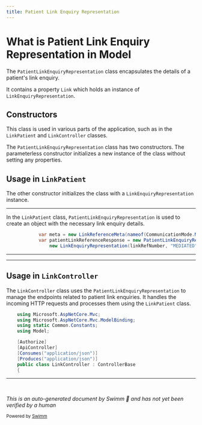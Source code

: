 ```yaml
---
title: Patient Link Enquiry Representation
---
```

# What is Patient Link Enquiry Representation in Model

The <SwmToken path="src/In.ProjectEKA.HipService/Link/LinkPatient.cs" pos="105:9:9" line-data="            var patientLinkReferenceResponse = new PatientLinkEnquiryRepresentation(">`PatientLinkEnquiryRepresentation`</SwmToken> class encapsulates the details of a patient's link enquiry.

It contains a property <SwmToken path="src/In.ProjectEKA.HipService/Link/LinkPatient.cs" pos="7:8:8" line-data="namespace In.ProjectEKA.HipService.Link">`Link`</SwmToken> which holds an instance of <SwmToken path="src/In.ProjectEKA.HipService/Link/LinkPatient.cs" pos="106:3:3" line-data="                new LinkEnquiryRepresentation(linkRefNumber, &quot;MEDIATED&quot;, meta));">`LinkEnquiryRepresentation`</SwmToken>.

## Constructors

This class is used in various parts of the application, such as in the <SwmToken path="src/In.ProjectEKA.HipService/Link/LinkPatient.cs" pos="22:5:5" line-data="    public class LinkPatient">`LinkPatient`</SwmToken> and <SwmToken path="src/In.ProjectEKA.HipService/Link/LinkController.cs" pos="24:5:5" line-data="    public class LinkController : ControllerBase">`LinkController`</SwmToken> classes.

The <SwmToken path="src/In.ProjectEKA.HipService/Link/LinkPatient.cs" pos="105:9:9" line-data="            var patientLinkReferenceResponse = new PatientLinkEnquiryRepresentation(">`PatientLinkEnquiryRepresentation`</SwmToken> class has two constructors. The parameterless constructor initializes a new instance of the class without setting any properties.

## Usage in <SwmToken path="src/In.ProjectEKA.HipService/Link/LinkPatient.cs" pos="22:5:5" line-data="    public class LinkPatient">`LinkPatient`</SwmToken>

The other constructor initializes the class with a <SwmToken path="src/In.ProjectEKA.HipService/Link/LinkPatient.cs" pos="106:3:3" line-data="                new LinkEnquiryRepresentation(linkRefNumber, &quot;MEDIATED&quot;, meta));">`LinkEnquiryRepresentation`</SwmToken> instance.

<SwmSnippet path="/src/In.ProjectEKA.HipService/Link/LinkPatient.cs" line="104">

---

In the <SwmToken path="src/In.ProjectEKA.HipService/Link/LinkPatient.cs" pos="22:5:5" line-data="    public class LinkPatient">`LinkPatient`</SwmToken> class, <SwmToken path="src/In.ProjectEKA.HipService/Link/LinkPatient.cs" pos="105:9:9" line-data="            var patientLinkReferenceResponse = new PatientLinkEnquiryRepresentation(">`PatientLinkEnquiryRepresentation`</SwmToken> is used to create an object with the necessary link enquiry details.

```c#
            var meta = new LinkReferenceMeta(nameof(CommunicationMode.MOBILE), patient.PhoneNumber, expiry);
            var patientLinkReferenceResponse = new PatientLinkEnquiryRepresentation(
                new LinkEnquiryRepresentation(linkRefNumber, "MEDIATED", meta));
```

---

</SwmSnippet>

<SwmSnippet path="/src/In.ProjectEKA.HipService/Link/LinkController.cs" line="15">

---

## Usage in <SwmToken path="src/In.ProjectEKA.HipService/Link/LinkController.cs" pos="24:5:5" line-data="    public class LinkController : ControllerBase">`LinkController`</SwmToken>

The <SwmToken path="src/In.ProjectEKA.HipService/Link/LinkController.cs" pos="24:5:5" line-data="    public class LinkController : ControllerBase">`LinkController`</SwmToken> class uses the <SwmToken path="src/In.ProjectEKA.HipService/Link/LinkPatient.cs" pos="105:9:9" line-data="            var patientLinkReferenceResponse = new PatientLinkEnquiryRepresentation(">`PatientLinkEnquiryRepresentation`</SwmToken> to manage the endpoints related to patient link enquiries. It handles the incoming HTTP requests and processes them using the <SwmToken path="src/In.ProjectEKA.HipService/Link/LinkPatient.cs" pos="22:5:5" line-data="    public class LinkPatient">`LinkPatient`</SwmToken> class.

```c#
    using Microsoft.AspNetCore.Mvc;
    using Microsoft.AspNetCore.Mvc.ModelBinding;
    using static Common.Constants;
    using Model;

    [Authorize]
    [ApiController]
    [Consumes("application/json")]
    [Produces("application/json")]
    public class LinkController : ControllerBase
    {
```

---

</SwmSnippet>

&nbsp;

*This is an auto-generated document by Swimm 🌊 and has not yet been verified by a human*

<SwmMeta version="3.0.0" repo-id="Z2l0aHViJTNBJTNBaGlwLXNlcnZpY2UlM0ElM0FTd2ltbS1EZW1v" repo-name="hip-service"><sup>Powered by [Swimm](/)</sup></SwmMeta>
